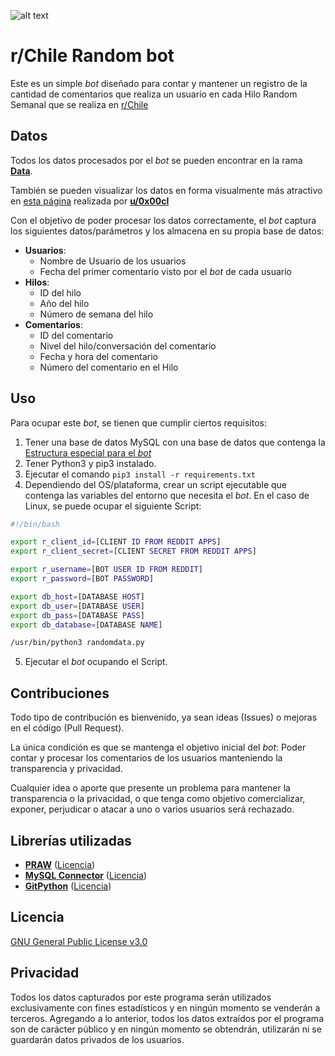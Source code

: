 ![alt text](https://github.com/JPZV/rChileRandom-Bot/blob/main/Assets/Profile%20Picture.jpg?raw=true)

# r/Chile Random bot

Este es un simple *bot* diseñado para contar y mantener un registro de la cantidad de comentarios que realiza un usuario en cada Hilo Random Semanal que se realiza en [r/Chile](https://www.reddit.com/r/chile)

## Datos
Todos los datos procesados por el *bot* se pueden encontrar en la rama [**Data**](https://github.com/JPZV/rChileRandom-Bot/tree/data).

También se pueden visualizar los datos en forma visualmente más atractivo en [esta página](https://rchile.0x00.cl/) realizada por [**u/0x00cl**](https://www.reddit.com/user/0x00cl/)

Con el objetivo de poder procesar los datos correctamente, el *bot* captura los siguientes datos/parámetros y los almacena en su propia base de datos:

- **Usuarios**:
  - Nombre de Usuario de los usuarios
  - Fecha del primer comentario visto por el *bot* de cada usuario
- **Hilos**:
  - ID del hilo
  - Año del hilo
  - Número de semana del hilo
- **Comentarios**:
  - ID del comentario
  - Nivel del hilo/conversación del comentario
  - Fecha y hora del comentario
  - Número del comentario en el Hilo


## Uso

Para ocupar este *bot*, se tienen que cumplir ciertos requisitos:

1. Tener una base de datos MySQL con una base de datos que contenga la [Estructura especial para el *bot*](Assets/rChileRandom.sql)
2. Tener Python3 y pip3 instalado.
3. Ejecutar el comando `pip3 install -r requirements.txt`
4. Dependiendo del OS/plataforma, crear un script ejecutable que contenga las variables del entorno que necesita el *bot*. En el caso de Linux, se puede ocupar el siguiente Script:

```bash
#!/bin/bash

export r_client_id=[CLIENT ID FROM REDDIT APPS]
export r_client_secret=[CLIENT SECRET FROM REDDIT APPS]

export r_username=[BOT USER ID FROM REDDIT]
export r_password=[BOT PASSWORD]

export db_host=[DATABASE HOST]
export db_user=[DATABASE USER]
export db_pass=[DATABASE PASS]
export db_database=[DATABASE NAME]

/usr/bin/python3 randomdata.py
```
5. Ejecutar el *bot* ocupando el Script.

## Contribuciones
Todo tipo de contribución es bienvenido, ya sean ideas (Issues) o mejoras en el código (Pull Request).

La única condición es que se mantenga el objetivo inicial del *bot*: Poder contar y procesar los comentarios de los usuarios manteniendo la transparencia y privacidad.

Cualquier idea o aporte que presente un problema para mantener la transparencia o la privacidad, o que tenga como objetivo comercializar, exponer, perjudicar o atacar a uno o varios usuarios será rechazado.

## Librerías utilizadas
- [**PRAW**](https://github.com/praw-dev/praw) ([Licencia](https://github.com/praw-dev/praw/blob/master/LICENSE.txt))
- [**MySQL Connector**](https://dev.mysql.com/doc/connector-python/en/) ([Licencia](https://dev.mysql.com/doc/dev/connector-python/8.0/license.html))
- [**GitPython**](https://github.com/gitpython-developers/GitPython) ([Licencia](https://github.com/gitpython-developers/GitPython/blob/main/LICENSE))


## Licencia
[GNU General Public License v3.0](https://www.gnu.org/licenses/gpl-3.0.html)

## Privacidad
Todos los datos capturados por este programa serán utilizados exclusivamente con fines estadísticos y en ningún momento se venderán a terceros. Agregando a lo anterior, todos los datos extraídos por el programa son de carácter público y en ningún momento se obtendrán, utilizarán ni se guardarán datos privados de los usuarios.